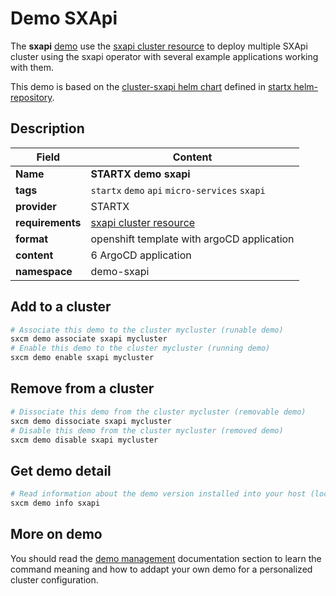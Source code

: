 # Demo SXApi

The **sxapi** [demo](../../5-demos) use the [sxapi cluster resource](../../resources/sxapi) to deploy multiple SXApi cluster using the sxapi operator with several example applications working with them.

This demo is based on the [cluster-sxapi helm chart](https://helm-repository.readthedocs.io/en/latest/charts/cluster-sxapi) defined in [startx helm-repository](https://helm-repository.readthedocs.io).

## Description

| Field            | Content                                         |
| ---------------- | ----------------------------------------------- |
| **Name**         | **STARTX demo sxapi**                           |
| **tags**         | `startx` `demo` `api` `micro-services` `sxapi`  |
| **provider**     | STARTX                                          |
| **requirements** | [sxapi cluster resource](../../resources/sxapi) |
| **format**       | openshift template with argoCD application      |
| **content**      | 6 ArgoCD application                            |
| **namespace**    | demo-sxapi                                      |

## Add to a cluster

```bash
# Associate this demo to the cluster mycluster (runable demo)
sxcm demo associate sxapi mycluster
# Enable this demo to the cluster mycluster (running demo)
sxcm demo enable sxapi mycluster
```

## Remove from a cluster

```bash
# Dissociate this demo from the cluster mycluster (removable demo)
sxcm demo dissociate sxapi mycluster
# Disable this demo from the cluster mycluster (removed demo)
sxcm demo disable sxapi mycluster
```

## Get demo detail

```bash
# Read information about the demo version installed into your host (local)
sxcm demo info sxapi
```

## More on demo

You should read the [demo management](../../5-demos) documentation section to learn the command
meaning and how to addapt your own demo for a personalized cluster configuration.
